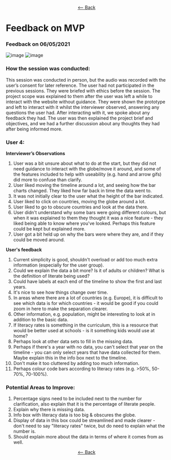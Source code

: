 <div align = center>
  
  [<-- Back](https://github.com/jess-mw/desk23/tree/main/Documentation/3.%20UX%20Design#sprint-3-refining-the-globe-and-publishing-the-final-product)
  
  </div>

# Feedback on MVP
### Feedback on 06/05/2021

![image](https://user-images.githubusercontent.com/45073537/117461961-0d430680-af46-11eb-856b-bb7f01de9909.png)
![image](https://user-images.githubusercontent.com/45073537/117462022-1fbd4000-af46-11eb-8af1-1d8fb2c712cf.png)

### How the session was conducted:
This session was conducted in person, but the audio was recorded with the user’s consent for later reference. The user had not participated in the previous sessions. They were briefed with ethics before the session. The project scope was explained to them after the user was left a while to interact with the website without guidance. They were shown the prototype and left to interact with it whilst the interviewer observed, answering any questions the user had. After interacting with it, we spoke about any feedback they had. The user was then explained the project brief and objectives, and we had a further discussion about any thoughts they had after being informed more.

### User 4:
**Interviewer’s Observations**

1. User was a bit unsure about what to do at the start, but they did not need guidance to interact with the globe/move it around, and some of the features included to help with useability (e.g. hand and arrow gifs) did more to confuse than clarify.
3. User liked moving the timeline around a lot, and seeing how the bar charts changed. They liked how far back in time the data went to.
4. It was not initially clear to the user what the height of the bar indicated.
5. User liked to click on countries, moving the globe around a lot.
6. User liked to go to obscure countries and look at the data there.
7. User didn't understand why some bars were going different colours, but when it was explained to them they thought it was a nice feature - they liked being able to know where you've looked. Perhaps this feature could be kept but explained more.
8. User got a bit held up on why the bars were where they are, and if they could be moved around.


**User's feedback**

1. Current simplicity is good, shouldn't overload or add too much extra information (especially for the user group).
2. Could we explain the data a bit more? Is it of adults or children? What is the definition of literate being used?
3. Could have labels at each end of the timeline to show the first and last years.
4. It's nice to see how things change over time.
5. In areas where there are a lot of countries (e.g. Europe), it is difficult to see which data is for which countries - it would be good if you could zoom in here to make the separation clearer.
6. Other information, e.g. population, might be interesting to look at in addition to the basic data.
7. If literacy rates is something in the curriculum, this is a resource that would be better used at schools - is it something kids would use at home?
8. Perhaps look at other data sets to fill in the missing data.
9. Perhaps if there's a year with no data, you can't select that year on the timeline - you can only select years that have data collected for them. Maybe explain this in the info box next to the timeline.
10. Don't make it too cluttered by adding too much information.
11. Perhaps colour code bars according to literacy rates (e.g. >50%, 50-70%, 70-100%).

### Potential Areas to Improve:
1. Percentage signs need to be included next to the number for clarification, also explain that it is the percentage of literate people.
2. Explain why there is missing data.
3. Info box with literacy data is too big & obscures the globe.
4. Display of data in this box could be streamlined and made clearer - don't need to say "literacy rates" twice, but do need to explain what the number is.
5. Should explain more about the data in terms of where it comes from as well.


<div align = center>
  
  [<-- Back](https://github.com/jess-mw/desk23/tree/main/Documentation/3.%20UX%20Design#sprint-3-refining-the-globe-and-publishing-the-final-product)
  
  </div>
